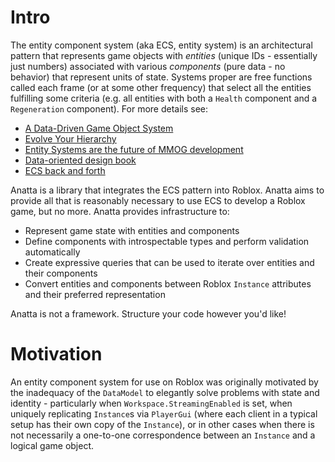 # Intro

The entity component system (aka ECS, entity system) is an architectural pattern that represents game objects with *entities* (unique IDs - essentially just numbers) associated with various *components* (pure data - no behavior) that represent units of state. Systems proper are free functions called each frame (or at some other frequency) that select all the entities fulfilling some criteria (e.g. all entities with both a `Health` component and a `Regeneration` component). For more details see:

* [A Data-Driven Game Object System](https://www.gamedevs.org/uploads/data-driven-game-object-system.pdf)
* [Evolve Your Hierarchy](http://cowboyprogramming.com/2007/01/05/evolve-your-heirachy/)
* [Entity Systems are the future of MMOG development](http://t-machine.org/index.php/2007/09/03/entity-systems-are-the-future-of-mmog-development-part-1/)
* [Data-oriented design book](https://www.dataorienteddesign.com/dodbook/)
* [ECS back and forth](https://skypjack.github.io/2019-02-14-ecs-baf-part-1/)

Anatta is a library that integrates the ECS pattern into Roblox. Anatta aims to provide all that is reasonably necessary to use ECS to develop a Roblox game, but no more. Anatta provides infrastructure to:

* Represent game state with entities and components
* Define components with introspectable types and perform validation automatically
* Create expressive queries that can be used to iterate over entities and their components
* Convert entities and components between Roblox `Instance` attributes and their preferred representation

Anatta is not a framework. Structure your code however you'd like!

# Motivation

An entity component system for use on Roblox was originally motivated by the inadequacy of the `DataModel` to elegantly solve problems with state and identity - particularly when `Workspace.StreamingEnabled` is set, when uniquely replicating `Instance`s via `PlayerGui` (where each client in a typical setup has their own copy of the `Instance`), or in other cases when there is not necessarily a one-to-one correspondence between an `Instance` and a logical game object.
